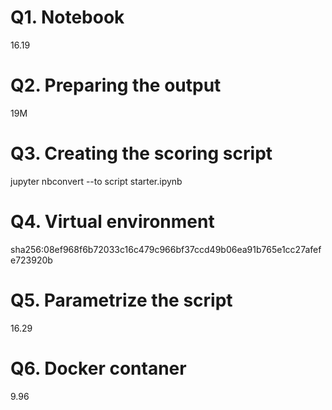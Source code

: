 # Q1. Notebook

16.19

# Q2. Preparing the output

19M

# Q3. Creating the scoring script

jupyter nbconvert --to script starter.ipynb

# Q4. Virtual environment

sha256:08ef968f6b72033c16c479c966bf37ccd49b06ea91b765e1cc27afefe723920b

# Q5. Parametrize the script

16.29

# Q6. Docker contaner

9.96